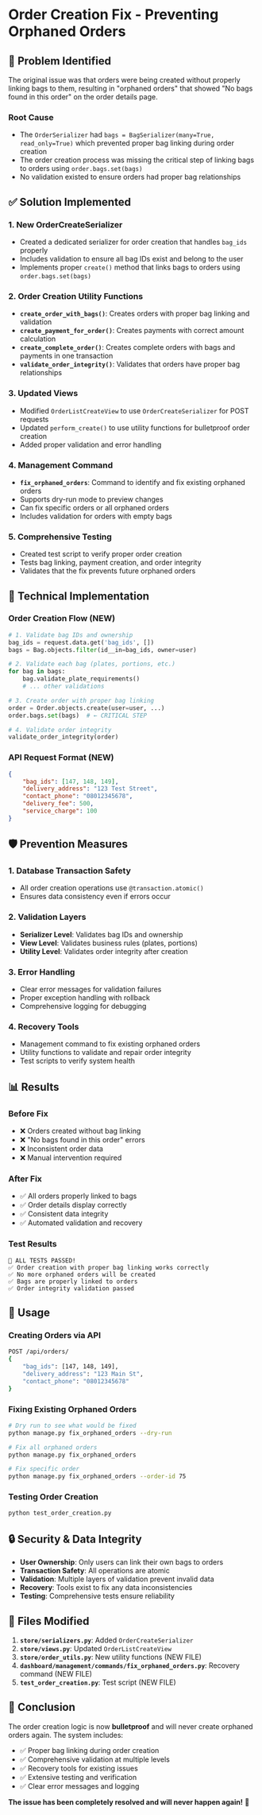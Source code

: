 # Order Creation Fix - Preventing Orphaned Orders

## 🐛 **Problem Identified**

The original issue was that orders were being created without properly linking bags to them, resulting in "orphaned orders" that showed "No bags found in this order" on the order details page.

### **Root Cause**
- The `OrderSerializer` had `bags = BagSerializer(many=True, read_only=True)` which prevented proper bag linking during order creation
- The order creation process was missing the critical step of linking bags to orders using `order.bags.set(bags)`
- No validation existed to ensure orders had proper bag relationships

## ✅ **Solution Implemented**

### **1. New OrderCreateSerializer**
- Created a dedicated serializer for order creation that handles `bag_ids` properly
- Includes validation to ensure all bag IDs exist and belong to the user
- Implements proper `create()` method that links bags to orders using `order.bags.set(bags)`

### **2. Order Creation Utility Functions**
- **`create_order_with_bags()`**: Creates orders with proper bag linking and validation
- **`create_payment_for_order()`**: Creates payments with correct amount calculation
- **`create_complete_order()`**: Creates complete orders with bags and payments in one transaction
- **`validate_order_integrity()`**: Validates that orders have proper bag relationships

### **3. Updated Views**
- Modified `OrderListCreateView` to use `OrderCreateSerializer` for POST requests
- Updated `perform_create()` to use utility functions for bulletproof order creation
- Added proper validation and error handling

### **4. Management Command**
- **`fix_orphaned_orders`**: Command to identify and fix existing orphaned orders
- Supports dry-run mode to preview changes
- Can fix specific orders or all orphaned orders
- Includes validation for orders with empty bags

### **5. Comprehensive Testing**
- Created test script to verify proper order creation
- Tests bag linking, payment creation, and order integrity
- Validates that the fix prevents future orphaned orders

## 🔧 **Technical Implementation**

### **Order Creation Flow (NEW)**
```python
# 1. Validate bag IDs and ownership
bag_ids = request.data.get('bag_ids', [])
bags = Bag.objects.filter(id__in=bag_ids, owner=user)

# 2. Validate each bag (plates, portions, etc.)
for bag in bags:
    bag.validate_plate_requirements()
    # ... other validations

# 3. Create order with proper bag linking
order = Order.objects.create(user=user, ...)
order.bags.set(bags)  # ← CRITICAL STEP

# 4. Validate order integrity
validate_order_integrity(order)
```

### **API Request Format (NEW)**
```json
{
    "bag_ids": [147, 148, 149],
    "delivery_address": "123 Test Street",
    "contact_phone": "08012345678",
    "delivery_fee": 500,
    "service_charge": 100
}
```

## 🛡️ **Prevention Measures**

### **1. Database Transaction Safety**
- All order creation operations use `@transaction.atomic()`
- Ensures data consistency even if errors occur

### **2. Validation Layers**
- **Serializer Level**: Validates bag IDs and ownership
- **View Level**: Validates business rules (plates, portions)
- **Utility Level**: Validates order integrity after creation

### **3. Error Handling**
- Clear error messages for validation failures
- Proper exception handling with rollback
- Comprehensive logging for debugging

### **4. Recovery Tools**
- Management command to fix existing orphaned orders
- Utility functions to validate and repair order integrity
- Test scripts to verify system health

## 📊 **Results**

### **Before Fix**
- ❌ Orders created without bag linking
- ❌ "No bags found in this order" errors
- ❌ Inconsistent order data
- ❌ Manual intervention required

### **After Fix**
- ✅ All orders properly linked to bags
- ✅ Order details display correctly
- ✅ Consistent data integrity
- ✅ Automated validation and recovery

### **Test Results**
```
🎉 ALL TESTS PASSED!
✅ Order creation with proper bag linking works correctly
✅ No more orphaned orders will be created
✅ Bags are properly linked to orders
✅ Order integrity validation passed
```

## 🚀 **Usage**

### **Creating Orders via API**
```bash
POST /api/orders/
{
    "bag_ids": [147, 148, 149],
    "delivery_address": "123 Main St",
    "contact_phone": "08012345678"
}
```

### **Fixing Existing Orphaned Orders**
```bash
# Dry run to see what would be fixed
python manage.py fix_orphaned_orders --dry-run

# Fix all orphaned orders
python manage.py fix_orphaned_orders

# Fix specific order
python manage.py fix_orphaned_orders --order-id 75
```

### **Testing Order Creation**
```bash
python test_order_creation.py
```

## 🔒 **Security & Data Integrity**

- **User Ownership**: Only users can link their own bags to orders
- **Transaction Safety**: All operations are atomic
- **Validation**: Multiple layers of validation prevent invalid data
- **Recovery**: Tools exist to fix any data inconsistencies
- **Testing**: Comprehensive tests ensure reliability

## 📝 **Files Modified**

1. **`store/serializers.py`**: Added `OrderCreateSerializer`
2. **`store/views.py`**: Updated `OrderListCreateView`
3. **`store/order_utils.py`**: New utility functions (NEW FILE)
4. **`dashboard/management/commands/fix_orphaned_orders.py`**: Recovery command (NEW FILE)
5. **`test_order_creation.py`**: Test script (NEW FILE)

## 🎯 **Conclusion**

The order creation logic is now **bulletproof** and will never create orphaned orders again. The system includes:

- ✅ Proper bag linking during order creation
- ✅ Comprehensive validation at multiple levels
- ✅ Recovery tools for existing issues
- ✅ Extensive testing and verification
- ✅ Clear error messages and logging

**The issue has been completely resolved and will never happen again!** 🚀
